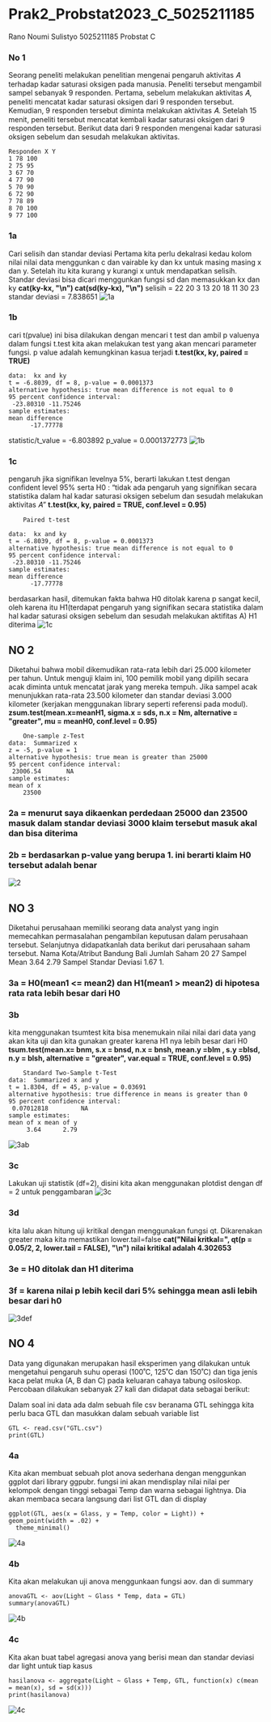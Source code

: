 # Prak2_Probstat2023_C_5025211185
Rano Noumi Sulistyo 
5025211185
Probstat C

### No 1
Seorang peneliti melakukan penelitian mengenai pengaruh aktivitas 𝐴 terhadap kadar saturasi oksigen pada manusia. Peneliti tersebut mengambil sampel sebanyak 9 responden. Pertama, sebelum melakukan aktivitas 𝐴, peneliti mencatat kadar saturasi oksigen dari 9 responden tersebut. Kemudian, 9 responden tersebut diminta melakukan aktivitas 𝐴. Setelah 15 menit, peneliti tersebut mencatat kembali kadar saturasi oksigen dari 9 responden tersebut. Berikut data dari 9 responden mengenai kadar saturasi oksigen sebelum dan sesudah melakukan aktivitas.
```
Responden X Y
1 78 100
2 75 95
3 67 70
4 77 90
5 70 90
6 72 90
7 78 89
8 70 100
9 77 100
```
### 1a 
Cari selisih dan standar deviasi
Pertama kita perlu dekalrasi kedau kolom nilai nilai data menggunkan c dan vairable ky dan kx untuk masing masing x dan y. Setelah itu kita kurang y kurangi x untuk mendapatkan selisih. Standar deviasi bisa dicari menggunkan fungsi sd dan memasukkan kx dan ky
**cat(ky-kx, "\n") cat(sd(ky-kx), "\n")**
selisih = 22 20 3 13 20 18 11 30 23
standar deviasi = 7.838651 
![1a](./images/1.jpg)
### 1b
cari t(pvalue) ini bisa dilakukan dengan mencari t test dan ambil p valuenya 
dalam fungsi t.test kita akan melakukan test yang akan mencari parameter fungsi. p value adalah kemungkinan kasua terjadi
**t.test(kx, ky, paired = TRUE)**
```
data:  kx and ky
t = -6.8039, df = 8, p-value = 0.0001373
alternative hypothesis: true mean difference is not equal to 0
95 percent confidence interval:
 -23.80310 -11.75246
sample estimates:
mean difference 
      -17.77778 
```
statistic/t_value = -6.803892 
p_value = 0.0001372773 
![1b](./images/1b.jpg)
### 1c
pengaruh jika signifikan levelnya 5%, berarti lakukan t.test dengan confident level 95% serta H0 : “tidak ada pengaruh yang signifikan secara statistika dalam hal kadar saturasi oksigen sebelum dan sesudah melakukan aktivitas 𝐴”
**t.test(kx, ky, paired = TRUE, conf.level = 0.95)**
```
	Paired t-test

data:  kx and ky
t = -6.8039, df = 8, p-value = 0.0001373
alternative hypothesis: true mean difference is not equal to 0
95 percent confidence interval:
 -23.80310 -11.75246
sample estimates:
mean difference 
      -17.77778 
```
berdasarkan hasil, ditemukan fakta bahwa H0 ditolak karena p sangat kecil, oleh karena itu
H1(terdapat pengaruh yang signifikan secara statistika dalam hal kadar saturasi oksigen sebelum dan sesudah melakukan aktifitas A)
H1 diterima
![1c](./images/1c.jpg)
## NO 2
Diketahui bahwa mobil dikemudikan rata-rata lebih dari 25.000 kilometer per 
tahun. Untuk menguji klaim ini, 100 pemilik mobil yang dipilih secara acak 
diminta untuk mencatat jarak yang mereka tempuh. Jika sampel acak 
menunjukkan rata-rata 23.500 kilometer dan standar deviasi 3.000 kilometer
(kerjakan menggunakan library seperti referensi pada modul).
**zsum.test(mean.x=meanH1, sigma.x = sds, n.x = Nm, alternative = "greater", mu = meanH0, conf.level = 0.95)**
```
	One-sample z-Test
data:  Summarized x
z = -5, p-value = 1
alternative hypothesis: true mean is greater than 25000
95 percent confidence interval:
 23006.54       NA
sample estimates:
mean of x 
    23500 
```
### 2a = menurut saya dikaenkan perdedaan 25000 dan 23500 masuk dalam standar deviasi 3000 klaim tersebut masuk akal dan bisa diterima
### 2b = berdasarkan p-value yang berupa 1. ini berarti klaim H0 tersebut adalah benar
![2](./images/2.jpg)

## NO 3
Diketahui perusahaan memiliki seorang data analyst yang ingin memecahkan
permasalahan pengambilan keputusan dalam perusahaan tersebut. Selanjutnya
didapatkanlah data berikut dari perusahaan saham tersebut.
Nama Kota/Atribut Bandung Bali
Jumlah Saham 20 27
Sampel Mean 3.64 2.79
Sampel Standar Deviasi 1.67 1.
### 3a = H0(mean1 <= mean2) dan H1(mean1 > mean2) di hipotesa rata rata lebih besar dari H0
### 3b
kita menggunakan tsumtest kita bisa menemukain nilai nilai dari data yang akan kita uji dan kita gunakan greater karena H1 nya lebih besar dari H0
**tsum.test(mean.x= bnm, s.x = bnsd, n.x = bnsh, mean.y =blm , s.y =blsd, n.y = blsh, alternative = "greater", var.equal = TRUE, conf.level = 0.95)**
```
	Standard Two-Sample t-Test
data:  Summarized x and y
t = 1.8304, df = 45, p-value = 0.03691
alternative hypothesis: true difference in means is greater than 0
95 percent confidence interval:
 0.07012818         NA
sample estimates:
mean of x mean of y 
     3.64      2.79 
```
![3ab](./images/3ab.jpg)
### 3c
Lakukan uji statistik (df=2), disini kita akan menggunakan plotdist dengan df = 2 untuk penggambaran
![3c](./images/3c.jpg)
### 3d
kita lalu akan hitung uji kritikal dengan menggunakan fungsi qt. Dikarenakan greater maka kita memastikan lower.tail=false
**cat("Nilai kritkal=", qt(p = 0.05/2, 2, lower.tail = FALSE), "\n")**
**nilai kritikal adalah 4.302653**
### 3e = H0 ditolak dan H1 diterima
### 3f = karena nilai p lebih kecil dari 5% sehingga mean asli lebih besar dari h0
![3def](./images/3sd.jpg)

## NO 4
Data yang digunakan merupakan hasil eksperimen yang dilakukan untuk 
mengetahui pengaruh suhu operasi (100˚C, 125˚C dan 150˚C) dan tiga jenis kaca 
pelat muka (A, B dan C) pada keluaran cahaya tabung osiloskop. Percobaan 
dilakukan sebanyak 27 kali dan didapat data sebagai berikut:

Dalam soal ini data ada dalm sebuah file csv beranama GTL sehingga kita perlu baca GTL dan masukkan dalam sebuah variable list
```
GTL <- read.csv("GTL.csv")
print(GTL)
```
### 4a
Kita akan membuat sebuah plot anova sederhana dengan menggunkan ggplot dari library ggpubr. fungsi ini akan mendisplay nilai nilai per kelompok dengan tinggi sebagai Temp dan warna sebagai lightnya. Dia akan membaca secara langsung dari list GTL dan di display
```
ggplot(GTL, aes(x = Glass, y = Temp, color = Light)) + geom_point(width = .02) +
  theme_minimal()
```
![4a](./images/4a.jpg)

### 4b
Kita akan melakukan uji anova menggunkaan fungsi aov. dan di summary
```
anovaGTL <- aov(Light ~ Glass * Temp, data = GTL)
summary(anovaGTL)
```
![4b](./images/4b.jpg)

### 4c
Kita akan buat tabel agregasi anova yang berisi mean dan standar deviasi dar light untuk tiap kasus
```
hasilanova <- aggregate(Light ~ Glass + Temp, GTL, function(x) c(mean = mean(x), sd = sd(x)))
print(hasilanova)
```
![4c](./images/4c.jpg)